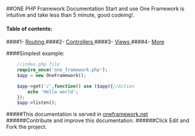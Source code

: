 ##ONE PHP Framework Documentation
Start and use One Framework is intuitive and take less than 5 minute, good codeing!.           

#### Table of contents:
####1- [Routing ](https://github.com/juliomatcom/one-php-framework/blob/master/docs/routing.md "Start with routings")
####2- [Controllers ](https://github.com/juliomatcom/one-php-framework/blob/master/docs/controllers.md "Using your controllers with One Framework")
####3- [Views ](https://github.com/juliomatcom/one-php-framework/blob/master/docs/views.md "Render views from controllers with One Framework")
####4- [More](https://github.com/juliomatcom/one-php-framework/blob/master/docs/more.md "More documentation of the One Framework")

####Simplest example:
```php
    //index.php file
    require_once('one_framework.php');
    $app = new OneFramework();

    $app->get('/',function() use ($app){//Action
        echo 'Hello world';
    });
    $app->listen();
```
    
#####This documentation is served in [oneframework.net ](http://oneframework.net/docs/ "More documentation of the One Framework")
######Contribute and improve this documentation.
######Click Edit and Fork the project.
